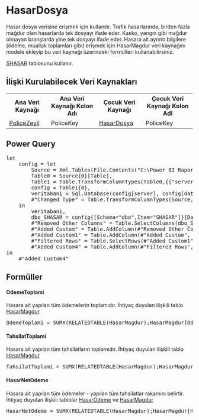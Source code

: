 <h1>HasarDosya</h1>
Hasar dosya verisine erişmek için kullanılır. Trafik hasarlarında, birden fazla mağdur olan hasarlarda tek dosyayı ifade eder. Kasko, yangın gibi mağdur olmayan branşlarda yine tek dosyayı ifade eder. Hasara ait ayrıntı bilgilere (ödeme, muallak toplamları gibi) erişmek için HasarMagdur veri kaynağını modele ekleyip bu veri kaynağı üzerindeki formülleri kullanabilirsiniz.

<a href="../Tablolar/SHASAR.md">SHASAR</a> tablosunu kullanır.

<h2>İlişki Kurulabilecek Veri Kaynakları</h2>
<table>
<tr>
<th>Ana Veri Kaynağı</th>
<th>Ana Veri Kaynağı Kolon Adı</th>
<th>Çocuk Veri Kaynağı</th>
<th>Çocuk Veri Kaynağı Kolon Adi</th>
</tr>
<tr>
<td><a href="../VeriKaynaklari/PoliceZeyil.md">PoliceZeyil</a></td>
<td>PoliceKey</td>
<td><a href="../VeriKaynaklari/HasarDosya.md">HasarDosya</a></td>
<td>PoliceKey</td>
</tr>
</table>


<h2>Power Query</h2>
<pre>
let
    config = let
        Source = Xml.Tables(File.Contents("C:\Power BI Raporlar\config.xml")),
        Table0 = Source{0}[Table],
        Table1 = Table.TransformColumnTypes(Table0,{{"server", type text}, {"database", type text}}),
        config = Table1{0},
        veritabani = Sql.Database(config[server], config[database]),
        #"Changed Type" = Table.TransformColumnTypes(Source,{{"server", type text}, {"database", type text}})
    in
        veritabani,
        dbo_SHASAR = config{[Schema="dbo",Item="SHASAR"]}[Data],
        #"Removed Other Columns" = Table.SelectColumns(dbo_SHASAR,{"HYIL", "HACENTA", "HBRANS", "HPOLICE_NO", "HTECDIT_NO", "HKOD", "HILKODU", "HDOSYA_NO", "HHTARIH", "HIHBAR_TAR", "FHASNO", "HZEYL_NO"}),
        #"Added Custom" = Table.AddColumn(#"Removed Other Columns", "PoliceKey", each [HACENTA]&"_"&[HBRANS]&"_"&[HPOLICE_NO]&"_"&[HTECDIT_NO]&"_"&[HZEYL_NO]),
        #"Added Custom1" = Table.AddColumn(#"Added Custom", "HasarKey", each [HKOD]&"_"&[HILKODU]&"_"&[HDOSYA_NO]&"_"&[FHASNO]),
        #"Filtered Rows" = Table.SelectRows(#"Added Custom1", each ([FHASNO] = "    " or [FHASNO] = "0001")),
        #"Added Custom4" = Table.AddColumn(#"Filtered Rows", "HasarDosyaKey", each [HKOD]&"_"&[HILKODU]&"_"&[HDOSYA_NO])        
in
    #"Added Custom4"
</pre>

<h2>Formüller</h2>

<h4>OdemeToplami</h4>
Hasara ait yapılan tüm ödemelerin toplamıdır. İhtiyaç duyulan ilişkili tablo <a href="../VeriKaynaklari/HasarMagdur.md">HasarMagdur</a>
<pre>OdemeToplami = SUMX(RELATEDTABLE(HasarMagdur);HasarMagdur[OdemeToplami])</pre>

<h4>TahsilatToplami</h4>
Hasara ait yapılan tüm tahsilatların toplamıdır. İhtiyaç duyulan ilişkili tablo <a href="../VeriKaynaklari/HasarMagdur.md">HasarMagdur</a>
<pre>TahsilatToplami = SUMX(RELATEDTABLE(HasarMagdur);HasarMagdur[TahsilatToplami])</pre>

<h4>HasarNetOdeme</h4>
Hasara ait yapılan tüm ödemeler - yapılan tüm tahsilatlar rakamını belirtir. İhtiyaç duyulan ilişkili tablolar <a href="../VeriKaynaklari/HasarOdeme.md">HasarOdeme</a> ve <a href="../VeriKaynaklari/HasarMagdur.md">HasarMagdur</a>
<pre>HasarNetOdeme = SUMX(RELATEDTABLE(HasarMagdur);HasarMagdur[HasarNetOdeme])</pre>



